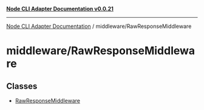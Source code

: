 [**Node CLI Adapter Documentation v0.0.21**](../../README.md)

***

[Node CLI Adapter Documentation](../../modules.md) / middleware/RawResponseMiddleware

# middleware/RawResponseMiddleware

## Classes

- [RawResponseMiddleware](classes/RawResponseMiddleware.md)
